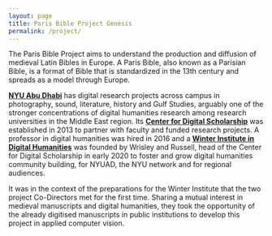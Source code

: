 ```yaml
---
layout: page
title: Paris Bible Project Genesis
permalink: /project/
---
```


The Paris Bible Project aims to understand the production and diffusion of medieval Latin Bibles in Europe. A Paris Bible, also known as a Parisian Bible, is a format of Bible that is standardized in the 13th century and spreads as a model through Europe.

**[NYU Abu Dhabi](https://nyuad.nyu.edu/en/)** has digital research projects across campus in photography, sound, literature, history and Gulf Studies, arguably one of the stronger concentrations of digital humanities research among research universities in the Middle East region. Its **[Center for Digital Scholarship](https://nyuad.nyu.edu/en/library/research-and-instruction-services/center-for-digital-scholarship.html)** was established in 2013 to partner with faculty and funded research projects. A professor in digital humanities was hired in 2016 and a **[Winter Institute in Digital Humanities](https://wp.nyu.edu/widh/)** was founded by Wrisley and Russell, head of the Center for Digital Scholarship in early 2020 to foster and grow digital humanities community building, for NYUAD, the NYU network and for regional audiences. 

It was in the context of the preparations for the Winter Institute that the two project Co-Directors met for the first time. Sharing a mutual interest in medieval manuscripts and digital humanities, they took the opportunity of the already digitised manuscripts in public institutions to develop this project in applied computer vision.

